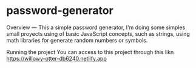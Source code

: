 # password-generator

Overview —
This a simple password generator, 
I'm doing some simples small proyects using of basic JavaScript concepts,
such as strings, using math libraries for generate random numbers or symbols.

Running the project 
You can access to this project through this likn https://willowy-otter-db6240.netlify.app
